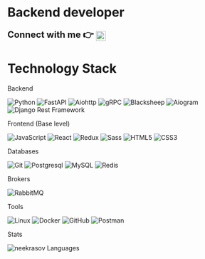 # Backend developer

<div>
    <strong style = "font-size: 20px"> Connect with me 👉 </strong> 
    <a href="https://t.me/neekrasov">
        <img align="center" alt="Telegram" width="22px" src="https://camo.githubusercontent.com/5c1975da7d9ab735ceb71c57b6c7e48ff3e08ca4/68747470733a2f2f6564656e742e6769746875622e696f2f537570657254696e7949636f6e732f696d616765732f7376672f74656c656772616d2e737667">
    </a>
</div>

# Technology Stack

Backend
  
![Python](https://img.shields.io/badge/-Python-black?style=flat&logo=Python)
![FastAPI](https://img.shields.io/badge/-FastAPI-black?style=flat&logo=FastAPI)
![Aiohttp](https://img.shields.io/badge/-Aiohttp-0e1821?style=flat&logo=Aiohttp&logoColor=blue)
![gRPC](https://img.shields.io/badge/-gRPC-031019?style=flat&logo=google)
![Blacksheep](https://img.shields.io/badge/-Blacksheep-031019?style=flat&logo=Blacksheep)
![Aiogram](https://img.shields.io/badge/-Aiogram-120940?style=flat&logo=telegram)
![Django Rest Framework](https://img.shields.io/badge/DRF-470220?style=flat&logo=Django)


Frontend (Base level)  

![JavaScript](https://img.shields.io/badge/-JavaScript-%23F7DF1C?style=flat&logo=javascript&logoColor=000000&labelColor=%23F7DF1C&color=%23FFCE5A) 
![React](https://img.shields.io/badge/-React-61DAFB?style=flat&logo=react&logoColor=black)
![Redux](https://img.shields.io/badge/-Redux-764ABC?style=flat&logo=redux&logoColor=black)
![Sass](https://img.shields.io/badge/-Sass-CC6699?style=flat&logo=html5&logoColor=ffffff)
![HTML5](https://img.shields.io/badge/-HTML5-%23E44D27?style=flat&logo=html5&logoColor=ffffff)
![CSS3](https://img.shields.io/badge/-CSS3-%231572B6?style=flat&logo=css3)

Databases

![Git](https://img.shields.io/badge/-Git-black?style=flat&logo=git)
![Postgresql](https://img.shields.io/badge/-Postgresql-%232c3e50?style=flat&logo=Postgresql)
![MySQL](https://img.shields.io/badge/-MySQL-4479A1?style=flat&logo=mysql&logoColor=ffffff)
![Redis](https://img.shields.io/badge/-Redis-FCA121?style=flat-square&logo=Redis)

Brokers

![RabbitMQ](https://img.shields.io/badge/-RabbitMQ-black?style=flat&logo=RabbitMQ)

Tools

![Linux](https://img.shields.io/badge/Linux-black?style=flat&logo=linux)
![Docker](https://img.shields.io/badge/-Docker-46a2f1?style=flat&logo=docker&logoColor=white)
![GitHub](https://img.shields.io/badge/-GitHub-181717?style=flat&logo=github)
![Postman](https://img.shields.io/badge/Postman-FCA121?style=flat&logo=postman)

Stats  
  
![neekrasov Languages](https://github-readme-stats.vercel.app/api/top-langs/?username=neekrasov&layout=compact&count_private=true&theme=dracula)
